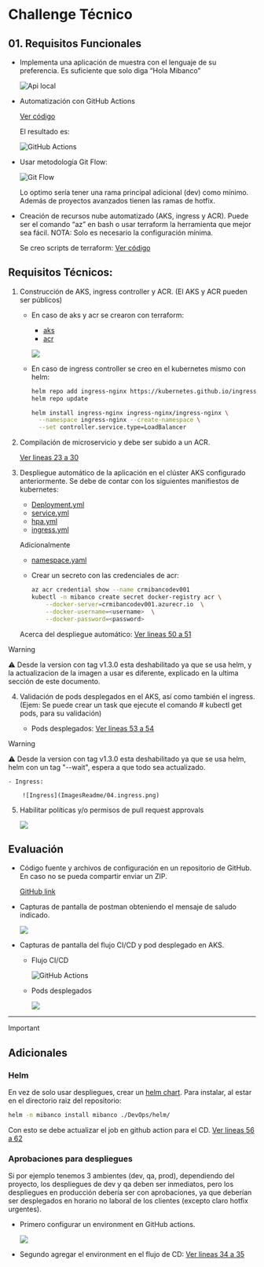 # Challenge Técnico
## 01. Requisitos Funcionales
- Implementa una aplicación de muestra con el lenguaje de su preferencia.  Es suficiente que solo diga “Hola Mibanco”

    ![Api local](ImagesReadme/01.api_local.png)

- Automatización con GitHub Actions

    [Ver código](.github/workflows/ci_cd.yml)

    El resultado es:

    ![GitHub Actions](ImagesReadme/01.github_actions.png)

- Usar metodología Git Flow:

    ![Git Flow](ImagesReadme/01.GitFlow.png)

    Lo optimo sería tener una rama principal adicional (dev) como mínimo.
    Además de proyectos avanzados tienen las ramas de hotfix.

- Creación de recursos nube automatizado (AKS, ingress y ACR). Puede ser el comando “az” en bash o usar terraform la herramienta que mejor sea fácil. NOTA: Solo es necesario la configuración mínima.

    Se creo scripts de terraform: [Ver código](DevOps/Terraform/)

## Requisitos Técnicos:
1. Construcción de AKS, ingress controller y ACR. (El AKS y ACR pueden ser públicos)

    - En caso de aks y acr se crearon con terraform:

        - [aks](DevOps/Terraform/modules/aks/)
        - [acr](DevOps/Terraform/modules/container_registry/)

        ![](ImagesReadme/01_aks_acr.png)

    - En caso de ingress controller se creo en el kubernetes mismo con helm:

        ```bash
        helm repo add ingress-nginx https://kubernetes.github.io/ingress-nginx
        helm repo update

        helm install ingress-nginx ingress-nginx/ingress-nginx \
          --namespace ingress-nginx --create-namespace \
          --set controller.service.type=LoadBalancer
        ```

2. Compilación de microservicio y debe ser subido a un ACR.

    [Ver lineas 23 a 30](https://github.com/victorgx2021/MiBancoApi/blob/main/.github/workflows/ci_cd.yml#L23-L30)

3. Despliegue automático de la aplicación en el clúster AKS configurado anteriormente. Se debe de contar con los siguientes manifiestos de kubernetes:
    - [Deployment.yml](DevOps/Kubernetes/deployment.yaml)
    - [service.yml](DevOps/Kubernetes/service.yaml)
    - [hpa.yml](DevOps/Kubernetes/hpa.yaml)
    - [ingress.yml](DevOps/Kubernetes/ingress.yaml)

    Adicionalmente
    
    - [namespace.yaml](DevOps/Kubernetes/namespace.yaml)
    - Crear un secreto con las credenciales de acr:

        ```bash
        az acr credential show --name crmibancodev001
        kubectl -n mibanco create secret docker-registry acr \
            --docker-server=crmibancodev001.azurecr.io  \
            --docker-username=<username>  \
            --docker-password=<password>
        ```

    Acerca del despliegue automático:
    [Ver lineas 50 a 51](https://github.com/victorgx2021/MiBancoApi/blob/main/.github/workflows/ci_cd.yml#L50-L51)

> [!WARNING]
> ⚠️ Desde la version con tag v1.3.0 esta deshabilitado ya que se usa helm, y la actualizacion de la imagen a usar es diferente, explicado en la ultima sección de este documento.

4. Validación de pods desplegados en el AKS, así como también el ingress. (Ejem: Se puede crear un task que ejecute el comando # kubectl get pods, para su validación)

    - Pods desplegados:
    [Ver lineas 53 a 54](https://github.com/victorgx2021/MiBancoApi/blob/main/.github/workflows/ci_cd.yml#L53-L54)

> [!WARNING]
> ⚠️ Desde la version con tag v1.3.0 esta deshabilitado ya que se usa helm, helm con un tag "--wait", espera a que todo sea actualizado.

    - Ingress:

        ![Ingress](ImagesReadme/04.ingress.png)

5. Habilitar políticas y/o permisos de pull request approvals

    ![](ImagesReadme/05pull_request_rules.png)

## Evaluación
- Código fuente y archivos de configuración en un repositorio de GitHub. En caso no se pueda compartir enviar un ZIP.

    [GitHub link](https://github.com/victorgx2021/MiBancoApi)

- Capturas de pantalla de postman obteniendo el mensaje de saludo indicado.

    ![](ImagesReadme/postman.png)

- Capturas de pantalla del flujo CI/CD y pod desplegado en AKS.

    - Flujo CI/CD

        ![GitHub Actions](ImagesReadme/01.github_actions.png)

    - Pods desplegados

        ![](ImagesReadme/pods.png)

---
> [!IMPORTANT]
> ## Adicionales
### Helm
En vez de solo usar despliegues, crear un [helm chart](DevOps/helm/).
Para instalar, al estar en el directorio raiz del repositorio:
```bash
helm -n mibanco install mibanco ./DevOps/helm/
```
Con esto se debe actualizar el job en github action para el CD.
[Ver lineas 56 a 62](https://github.com/victorgx2021/MiBancoApi/blob/main/.github/workflows/ci_cd.yml#L56-L62)

### Aprobaciones para despliegues
Si por ejemplo tenemos 3 ambientes (dev, qa, prod), dependiendo del proyecto,
los despliegues de dev y qa deben ser inmediatos, pero los despliegues
en producción debería ser con aprobaciones, ya que deberían ser desplegados
en horario no laboral de los clientes (excepto claro hotfix urgentes).

- Primero configurar un environment en GitHub actions.

    ![](ImagesReadme/env.png)

- Segundo agregar el environment en el flujo de CD: [Ver lineas 34 a 35](https://github.com/victorgx2021/MiBancoApi/blob/main/.github/workflows/ci_cd.yml#L34-L35)
